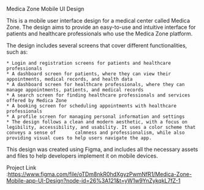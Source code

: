 Medica Zone Mobile UI Design

This is a mobile user interface design for a medical center called Medica Zone. The design aims to provide an easy-to-use and intuitive interface for patients and healthcare professionals who use the Medica Zone platform.

The design includes several screens that cover different functionalities, such as:

    * Login and registration screens for patients and healthcare professionals
    * A dashboard screen for patients, where they can view their appointments, medical records, and health data
    * A dashboard screen for healthcare professionals, where they can manage appointments, patients, and medical records
    * A search screen for finding healthcare professionals and services offered by Medica Zone
    * A booking screen for scheduling appointments with healthcare professionals
    * A profile screen for managing personal information and settings
    * The design follows a clean and modern aesthetic, with a focus on legibility, accessibility, and usability. It uses a color scheme that conveys a sense of       calmness and professionalism, while also providing visual cues to help users navigate the app.

This design was created using Figma, and includes all the necessary assets and files to help developers implement it on mobile devices.

Project Link :https://www.figma.com/file/oTDm8nkR0hdXgyzPwmNfR1/Medica-Zone-Mobile-app-UI-Design?node-id=26%3A121&t=yW1w9YnZykqkL7fZ-1







